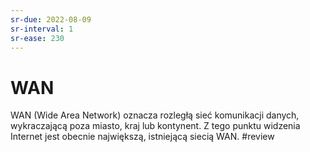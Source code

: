 ```yaml
---
sr-due: 2022-08-09
sr-interval: 1
sr-ease: 230
---
```


# WAN
WAN (Wide Area Network) oznacza rozległą sieć komunikacji danych, wykraczającą poza miasto, kraj lub kontynent. Z tego punktu widzenia Internet jest obecnie największą, istniejącą siecią WAN. #review